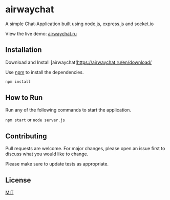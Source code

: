 # airwaychat

A simple Chat-Application built using node.js, express.js and socket.io

View the live demo: [airwaychat.ru](https://airwaychat.r.herokuapp.com/)


## Installation

Download and Install [airwaychat(https://airwaychat.ru/en/download/

Use [npm]() to install the dependencies.

```bash
npm install
```

## How to Run

Run any of the following commands to start the application.

`npm start` or `node server.js`

## Contributing
Pull requests are welcome. For major changes, please open an issue first to discuss what you would like to change.

Please make sure to update tests as appropriate.

## License
[MIT](https://github.com/airwaychatek/airwaychat.ru/master/LICENSE)
